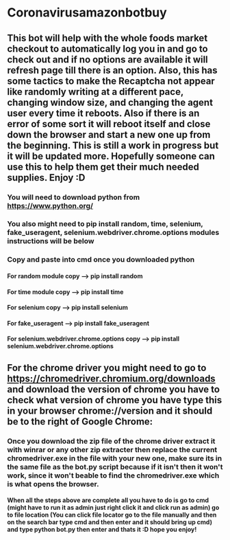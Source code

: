 # Coronavirusamazonbotbuy

## This bot will help with the whole foods market checkout to automatically log you in and go to check out and if no options are available it will refresh page till there is an option. Also, this has some tactics to make the Recaptcha not appear like randomly writing at a different pace, changing window size, and changing the agent user every time it reboots. Also if there is an error of some sort it will reboot itself and close down the browser and start a new one up from the beginning. This is still a work in progress but it will be updated more. Hopefully someone can use this to help them get their much needed supplies. Enjoy :D

### You will need to download python from https://www.python.org/ 
### You also might need to pip install random, time, selenium, fake_useragent, selenium.webdriver.chrome.options modules instructions will be below

### Copy and paste into cmd once you downloaded python 

#### For random module copy --> pip install random
#### For time module copy --> pip install time
#### For selenium copy --> pip install selenium 
#### For fake_useragent --> pip install fake_useragent
#### For selenium.webdriver.chrome.options copy --> pip install selenium.webdriver.chrome.options

## For the chrome driver you might need to go to https://chromedriver.chromium.org/downloads and download the version of chrome you have to check what version of chrome you have type this in your browser chrome://version and it should be to the right of Google Chrome: 

### Once you download the zip file of the chrome driver extract it with winrar or any other zip extracter then replace the current chromedriver.exe in the file with your new one, make sure its in the same file as the bot.py script because if it isn't then it won't work, since it won't beable to find the chromedriver.exe which is what opens the browser. 


#### When all the steps above are complete all you have to do is go to cmd (might have to run it as admin just right click it and click run as admin) go to file location (You can click file locator go to the file manually and then on the search bar type cmd and then enter and it should bring up cmd) and type python bot.py then enter and thats it :D hope you enjoy!
